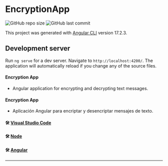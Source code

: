 # EncryptionApp

![GitHub repo size](https://img.shields.io/github/repo-size/dfleper/EncryptionApp?logo=github)
![GitHub last commit](https://img.shields.io/github/last-commit/dfleper/EncryptionApp?color=blue&label=last-commit&logo=github&logoColor=white)

This project was generated with [Angular CLI](https://github.com/angular/angular-cli) version 17.2.3.

## Development server

Run `ng serve` for a dev server. Navigate to `http://localhost:4200/`. The application will automatically reload if you change any of the source files.

#### Encryption App
- Angular application for encrypting and decrypting text messages.

#### Encryption App
- Aplicación Angular para encriptar y desencriptar mensajes de texto.

#### 🛠 [Visual Studio Code](https://code.visualstudio.com/)
#### 🛠 [Node](https://nodejs.org/en)
#### 🛠 [Angular](https://angular.dev/)
-----

